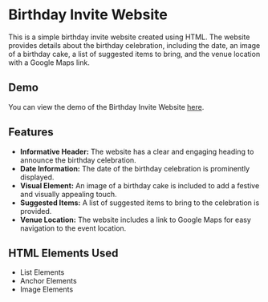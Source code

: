 # Birthday Invite Website

This is a simple birthday invite website created using HTML. The website provides details about the birthday celebration, including the date, an image of a birthday cake, a list of suggested items to bring, and the venue location with a Google Maps link.

## Demo

You can view the demo of the Birthday Invite Website [here](https://ameenalam98.github.io/Birthday-Invite-Website/).

## Features

- **Informative Header:** The website has a clear and engaging heading to announce the birthday celebration.
- **Date Information:** The date of the birthday celebration is prominently displayed.
- **Visual Element:** An image of a birthday cake is included to add a festive and visually appealing touch.
- **Suggested Items:** A list of suggested items to bring to the celebration is provided.
- **Venue Location:** The website includes a link to Google Maps for easy navigation to the event location.

## HTML Elements Used

- List Elements
- Anchor Elements
- Image Elements
